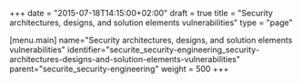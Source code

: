 +++
date = "2015-07-18T14:15:00+02:00"
draft = true
title = "Security architectures, designs, and solution elements vulnerabilities"
type = "page"

[menu.main]
name="Security architectures, designs, and solution elements vulnerabilities"
identifier="securite_security-engineering_security-architectures-designs-and-solution-elements-vulnerabilities"
parent="securite_security-engineering"
weight = 500
+++